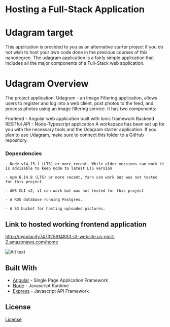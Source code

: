 # Hosting a Full-Stack Application

# Udagram target 

This application is provided to you as an alternative starter project if you do not wish to host your own code done in the previous courses of this nanodegree. The udagram application is a fairly simple application that includes all the major components of a Full-Stack web application.

# Udagram Overview

The project application, Udagram - an Image Filtering application, allows users to register and log into a web client, post photos to the feed, and process photos using an image filtering service. It has two components:

Frontend - Angular web application built with Ionic framework
Backend RESTful API - Node-Typescript application
A workspace has been set up for you with the necessary tools and the Udagram starter application. If you plan to use Udagram, make sure to connect this folder to a GitHub repository.

### Dependencies

```
- Node v14.15.1 (LTS) or more recent. While older versions can work it is advisable to keep node to latest LTS version

- npm 6.14.8 (LTS) or more recent, Yarn can work but was not tested for this project

- AWS CLI v2, v1 can work but was not tested for this project

- A RDS database running Postgres.

- A S3 bucket for hosting uploaded pictures.

```

## Link to hosted working frontend application
http://myudacity747325614833.s3-website.us-east-2.amazonaws.com/home

![Alt text](../../../../../../../D:/IT/source/sample/UDACITY/fullstackJS/nd0067-c4-deployment-process-project-starter/screenshot/app-running.png)

## Built With

- [Angular](https://angular.io/) - Single Page Application Framework
- [Node](https://nodejs.org) - Javascript Runtime
- [Express](https://expressjs.com/) - Javascript API Framework

## License

[License](LICENSE.txt)

